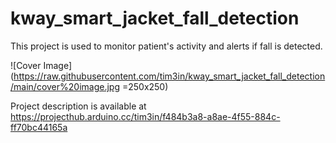 # kway_smart_jacket_fall_detection

This project is used to monitor patient's activity and alerts if fall is detected.

![Cover Image](https://raw.githubusercontent.com/tim3in/kway_smart_jacket_fall_detection/main/cover%20image.jpg =250x250)

Project description is available at https://projecthub.arduino.cc/tim3in/f484b3a8-a8ae-4f55-884c-ff70bc44165a
